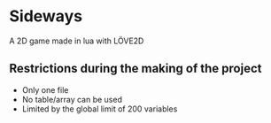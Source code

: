 # Sideways
A 2D game made in lua with LÖVE2D

## Restrictions during the making of the project
- Only one file
- No table/array can be used
- Limited by the global limit of 200 variables

